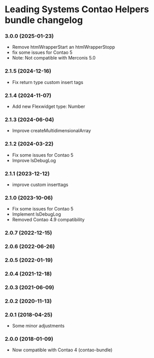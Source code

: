 Leading Systems Contao Helpers bundle changelog
===========================================

### 3.0.0 (2025-01-23)
 * Remove htmlWrapperStart an htmlWrapperStopp
 * fix some issues for Contao 5
 * Note: Not compatible with Merconis 5.0 

### 2.1.5 (2024-12-16)
 * Fix return type custom insert tags

### 2.1.4 (2024-11-07)
 * Add new Flexwidget type: Number

### 2.1.3 (2024-06-04)
 * Improve createMultidimensionalArray

### 2.1.2 (2024-03-22)
 * Fix some issues for Contao 5
 * Improve lsDebugLog

### 2.1.1 (2023-12-12)
 * improve custom inserttags

### 2.1.0 (2023-10-06)
 * Fix some issues for Contao 5
 * Implement lsDebugLog
 * Removed Contao 4.9 compatibility

### 2.0.7 (2022-12-15)

### 2.0.6 (2022-06-26)

### 2.0.5 (2022-01-19)

### 2.0.4 (2021-12-18)

### 2.0.3 (2021-06-09)

### 2.0.2 (2020-11-13)

### 2.0.1 (2018-04-25)
 * Some minor adjustments

### 2.0.0 (2018-01-09)
 * Now compatible with Contao 4 (contao-bundle)
